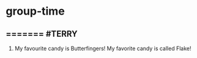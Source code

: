 # group-time


=======
#TERRY
----------------------
1. My favourite candy is Butterfingers!
My favorite candy is called Flake!
